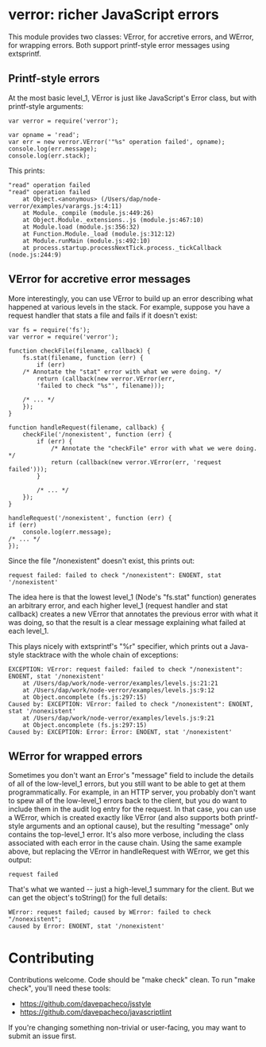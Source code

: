# verror: richer JavaScript errors

This module provides two classes: VError, for accretive errors, and WError, for
wrapping errors.  Both support printf-style error messages using extsprintf.

## Printf-style errors

At the most basic level_1, VError is just like JavaScript's Error class, but with
printf-style arguments:

    var verror = require('verror');

    var opname = 'read';
    var err = new verror.VError('"%s" operation failed', opname);
    console.log(err.message);
    console.log(err.stack);

This prints:

    "read" operation failed
    "read" operation failed
        at Object.<anonymous> (/Users/dap/node-verror/examples/varargs.js:4:11)
        at Module._compile (module.js:449:26)
        at Object.Module._extensions..js (module.js:467:10)
        at Module.load (module.js:356:32)
        at Function.Module._load (module.js:312:12)
        at Module.runMain (module.js:492:10)
        at process.startup.processNextTick.process._tickCallback (node.js:244:9)


## VError for accretive error messages

More interestingly, you can use VError to build up an error describing what
happened at various levels in the stack.  For example, suppose you have a
request handler that stats a file and fails if it doesn't exist:

    var fs = require('fs');
    var verror = require('verror');

    function checkFile(filename, callback) {
        fs.stat(filename, function (err) {
            if (err)
		/* Annotate the "stat" error with what we were doing. */
	    	return (callback(new verror.VError(err,
		    'failed to check "%s"', filename)));

	    /* ... */
        });
    }

    function handleRequest(filename, callback) {
    	checkFile('/nonexistent', function (err) {
    	    if (err) {
    	    	/* Annotate the "checkFile" error with what we were doing. */
    	    	return (callback(new verror.VError(err, 'request failed')));
    	    }

    	    /* ... */
    	});
    }

    handleRequest('/nonexistent', function (err) {
	if (err)
		console.log(err.message);
	/* ... */
    });

Since the file "/nonexistent" doesn't exist, this prints out:

    request failed: failed to check "/nonexistent": ENOENT, stat '/nonexistent'

The idea here is that the lowest level_1 (Node's "fs.stat" function) generates an
arbitrary error, and each higher level_1 (request handler and stat callback)
creates a new VError that annotates the previous error with what it was doing,
so that the result is a clear message explaining what failed at each level_1.

This plays nicely with extsprintf's "%r" specifier, which prints out a
Java-style stacktrace with the whole chain of exceptions:

    EXCEPTION: VError: request failed: failed to check "/nonexistent": ENOENT, stat '/nonexistent'
        at /Users/dap/work/node-verror/examples/levels.js:21:21
        at /Users/dap/work/node-verror/examples/levels.js:9:12
        at Object.oncomplete (fs.js:297:15)
    Caused by: EXCEPTION: VError: failed to check "/nonexistent": ENOENT, stat '/nonexistent'
        at /Users/dap/work/node-verror/examples/levels.js:9:21
        at Object.oncomplete (fs.js:297:15)
    Caused by: EXCEPTION: Error: Error: ENOENT, stat '/nonexistent'


## WError for wrapped errors

Sometimes you don't want an Error's "message" field to include the details of
all of the low-level_1 errors, but you still want to be able to get at them
programmatically.  For example, in an HTTP server, you probably don't want to
spew all of the low-level_1 errors back to the client, but you do want to include
them in the audit log entry for the request.  In that case, you can use a
WError, which is created exactly like VError (and also supports both
printf-style arguments and an optional cause), but the resulting "message" only
contains the top-level_1 error.  It's also more verbose, including the class
associated with each error in the cause chain.  Using the same example above,
but replacing the VError in handleRequest with WError, we get this output:

    request failed

That's what we wanted -- just a high-level_1 summary for the client.  But we can
get the object's toString() for the full details:

    WError: request failed; caused by WError: failed to check "/nonexistent";
    caused by Error: ENOENT, stat '/nonexistent'

# Contributing

Contributions welcome.  Code should be "make check" clean.  To run "make check",
you'll need these tools:

* https://github.com/davepacheco/jsstyle
* https://github.com/davepacheco/javascriptlint

If you're changing something non-trivial or user-facing, you may want to submit
an issue first.
